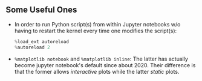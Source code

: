 
## Some Useful Ones
- In order to run Python script(s) from within Jupyter notebooks w/o having to restart the kernel every time
  one modifies the script(s):
  ```python
  %load_ext autoreload
  %autoreload 2
  ```
- `%matplotlib notebook` and `%matplotlib inline`: The latter has actually become jupyter notebook's default since about 2020.
  Their difference is that the former allows _interactive_ plots while the latter _static_ plots.

